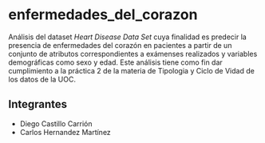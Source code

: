 # enfermedades_del_corazon
Análisis del dataset *Heart Disease Data Set* cuya finalidad es predecir la presencia de enfermedades del corazón en pacientes a partir de un conjunto de atributos correspondientes a exámenses realizados y variables demográficas como sexo y edad.
Este análisis tiene como fin dar cumplimiento a la práctica 2 de la materia de Tipologia y Ciclo de Vidad de los datos de la UOC.

## Integrantes
- Diego Castillo Carrión
- Carlos Hernandez Martínez


